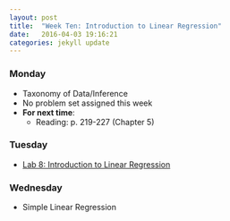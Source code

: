 ```yaml
---
layout: post
title:  "Week Ten: Introduction to Linear Regression"
date:   2016-04-03 19:16:21
categories: jekyll update
---
```


### Monday
- Taxonomy of Data/Inference
- No problem set assigned this week
- **For next time**:
    - Reading: p. 219-227 (Chapter 5)

### Tuesday
- <a href = "{{ site.baseurl }}/assets/week-10/simple_regression.html" target = "_blank">Lab 8: Introduction to Linear Regression </a>


### Wednesday
- Simple Linear Regression

<!--
### Friday
- Take home exam due on Monday, April 11 at 10 AM PST
-->